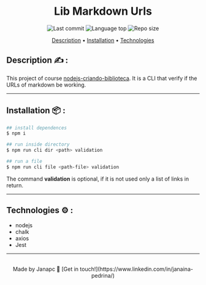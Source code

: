 <div align="center">
  <h1>Lib Markdown Urls</h1>
    <img alt="Last commit" src="https://img.shields.io/github/last-commit/janapc/lib-markdown-urls"/>
  <img alt="Language top" src="https://img.shields.io/github/languages/top/janapc/lib-markdown-urls"/>
  <img alt="Repo size" src="https://img.shields.io/github/repo-size/janapc/lib-markdown-urls"/>
</p>
  <a href="#description-writing_hand">Description</a> &#8226
  <a href="#installation-package">Installation</a> &#8226
  <a href="#technologies-gear">Technologies</a>
</div>

## Description :writing_hand: :

This project of course [nodejs-criando-biblioteca](https://cursos.alura.com.br/course/nodejs-criando-biblioteca). It is a CLI that verify if the URLs of markdown be working.

---

## Installation :package: :

```sh
## install dependences
$ npm i

## run inside directory
$ npm run cli dir <path> validation

## run a file
$ npm run cli file <path-file> validation

```

The command **validation** is optional, if it is not used only a list of links in return.

---

## Technologies :gear: :

- nodejs
- chalk
- axios
- Jest

---

<br>

<div align="center">
Made by Janapc 🤘 [Get in touch!](https://www.linkedin.com/in/janaina-pedrina/)

</div>
